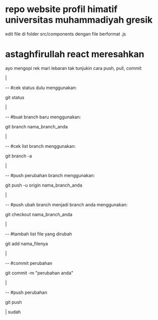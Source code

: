 # repo website profil himatif universitas muhammadiyah gresik

edit file di folder src/components dengan file berformat .js

# astaghfirullah react meresahkan

ayo mengopi rek mari lebaran tak tunjukin cara push, pull, commit

|

-- #cek status dulu menggunakan:

git status

|

-- #buat branch baru menggunakan:

git branch nama_branch_anda

|

-- #cek list branch menggunakan:

git branch -a

|

-- #push perubahan branch menggunakan:

git push -u origin nama_branch_anda

|

-- #push ubah branch menjadi branch anda menggunakan:

git checkout nama_branch_anda

|

-- #tambah list file yang dirubah

git add nama_filenya

|

-- #commit perubahan

git commit -m "perubahan anda"

|

-- #push perubahan

git push

|
sudah
